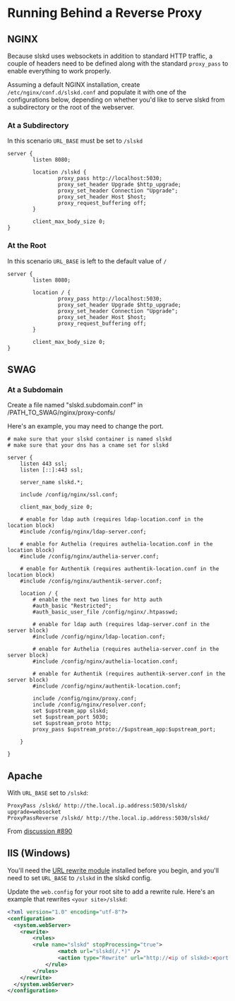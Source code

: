 # Running Behind a Reverse Proxy

## NGINX

Because slskd uses websockets in addition to standard HTTP traffic, a couple of headers need to be defined along with the standard `proxy_pass` to enable everything to work properly.

Assuming a default NGINX installation, create `/etc/nginx/conf.d/slskd.conf` and populate it with one of the configurations below, depending on whether you'd like to serve slskd from a subdirectory or the root of the webserver.

### At a Subdirectory

In this scenario `URL_BASE` must be set to `/slskd`

```
server {
        listen 8080;

        location /slskd {
                proxy_pass http://localhost:5030;
                proxy_set_header Upgrade $http_upgrade;
                proxy_set_header Connection "Upgrade";
                proxy_set_header Host $host;
                proxy_request_buffering off;
        }

        client_max_body_size 0;
}
```

### At the Root

In this scenario `URL_BASE` is left to the default value of `/`

```
server {
        listen 8080;

        location / {
                proxy_pass http://localhost:5030;
                proxy_set_header Upgrade $http_upgrade;
                proxy_set_header Connection "Upgrade";
                proxy_set_header Host $host;
                proxy_request_buffering off;
        }

        client_max_body_size 0;
}
```

## SWAG

### At a Subdomain

Create a file named "slskd.subdomain.conf" in /PATH_TO_SWAG/nginx/proxy-confs/

Here's an example, you may need to change the port.


```
# make sure that your slskd container is named slskd
# make sure that your dns has a cname set for slskd

server {
    listen 443 ssl;
    listen [::]:443 ssl;

    server_name slskd.*;

    include /config/nginx/ssl.conf;

    client_max_body_size 0;

    # enable for ldap auth (requires ldap-location.conf in the location block)
    #include /config/nginx/ldap-server.conf;

    # enable for Authelia (requires authelia-location.conf in the location block)
    #include /config/nginx/authelia-server.conf;

    # enable for Authentik (requires authentik-location.conf in the location block)
    #include /config/nginx/authentik-server.conf;

    location / {
        # enable the next two lines for http auth
        #auth_basic "Restricted";
        #auth_basic_user_file /config/nginx/.htpasswd;

        # enable for ldap auth (requires ldap-server.conf in the server block)
        #include /config/nginx/ldap-location.conf;

        # enable for Authelia (requires authelia-server.conf in the server block)
        #include /config/nginx/authelia-location.conf;

        # enable for Authentik (requires authentik-server.conf in the server block)
        #include /config/nginx/authentik-location.conf;

        include /config/nginx/proxy.conf;
        include /config/nginx/resolver.conf;
        set $upstream_app slskd;
        set $upstream_port 5030;
        set $upstream_proto http;
        proxy_pass $upstream_proto://$upstream_app:$upstream_port;

    }

}
```


## Apache

With `URL_BASE` set to `/slskd`:

```
ProxyPass /slskd/ http://the.local.ip.address:5030/slskd/ upgrade=websocket
ProxyPassReverse /slskd/ http://the.local.ip.address:5030/slskd/

```

From [discussion #890](https://github.com/sredevopsorg/slskd/discussions/890)

## IIS (Windows)

You'll need the [URL rewrite module](https://learn.microsoft.com/en-us/iis/extensions/url-rewrite-module/using-the-url-rewrite-module) installed before you begin, and you'll need to set `URL_BASE` to `/slskd` in the slskd config.

Update the `web.config` for your root site to add a rewrite rule.  Here's an example that rewrites `<your site>/slskd`:

```xml
<?xml version="1.0" encoding="utf-8"?>
<configuration>
  <system.webServer>
    <rewrite>
        <rules>
	    <rule name="slskd" stopProcessing="true">
                <match url="slskd(/.*)" />
                <action type="Rewrite" url="http://<ip of slskd>:<port of slskd>/slskd{R:1}" />
            </rule>
        </rules>
    </rewrite>
  </system.webServer>
</configuration>
```

